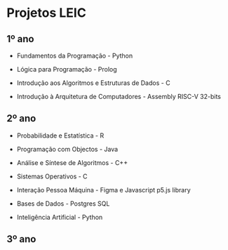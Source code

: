 # Projetos LEIC

## 1º ano
- Fundamentos da Programação - Python
- Lógica para Programação - Prolog

- Introdução aos Algoritmos e Estruturas de Dados - C
- Introdução à Arquitetura de Computadores - Assembly RISC-V 32-bits

## 2º ano
- Probabilidade e Estatística - R

- Programação com Objectos - Java
- Análise e Síntese de Algoritmos - C++
- Sistemas Operativos - C

- Interação Pessoa Máquina - Figma e Javascript p5.js library
- Bases de Dados - Postgres SQL
- Inteligência Artificial - Python

## 3º ano
